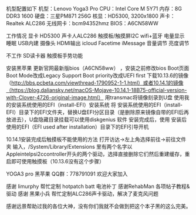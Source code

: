 机型配置如下
机型：Lenovo Yoga3 Pro
CPU：Intel Core M 5Y71
内存：8G DDR3 1600
硬盘：三星PM871 256G
核显：HD5300, 3200x1800
声卡：Realtek ALC286
无线网卡：bcm94352hmz
BIOS：A6CN58WW

工作情况
显卡 HD5300 
声卡人ALC286 
触摸板/触摸屏I2C
wifi+蓝牙 
电量显示 
睡眠
USB内建
摄像头
HDMI输出 
icloud Facetime  iMessage
音量调节
亮度调节

不工作
SD读卡器
触摸板手势功能

安装黑苹果
更新官网最新版bios（A6CN58ww） ，安装之前修改bios  Boot页面 Boot Mode改成Legacy Support   Boot priority改成UEFI first
下载10.13.6的镜像（http://bbs.pcbeta.com/viewthread-1790952-1-1.html）或者10.14.1的镜像（https://blog.daliansky.net/macOS-Mojave-10.14.1-18B75-official-version-with-Clover-4726-original-image.html）
用transmac将镜像刻录到U盘
使用我的安装系统使用的EFI（install-EFI）安装系统
将 安装系统使用的EFI（install-EFI）目录下的EFI文件夹，替换U盘EFI分区目录（是删除原来镜像自带的EFI后再放进去），U盘隐藏目录挂载可以使用diskgenius 软件
安装完成后，使用 安装后使用的EFI（EFI used after installation）目录下的EFI引导开机

10.14.1安装完成后触摸板不能使用的方法
打开访达→左上角选择前往→前往文件夹 输入，/System/Library/Extensions 里有两个名字以Appleintelpsi2ccontroller开头的两个驱动，选择直接删除它们然后重建缓存，重启即可使用触摸板（10.13.6没有这个步骤）
 
YOGA3 pro 黑苹果 QQ群：778791091 欢迎大家加入



感谢 limurphy 帮忙定制 hotpatch batt 电池补丁
感谢RehabMan 各项帖子教程&驱动
感谢 黑果小兵 帮忙定制ALC286声卡驱动，解决了麦克风问题

感谢远景帮助过我的各位大神，没有你们我就不会做到把这个本子黑的这么完美。
 

